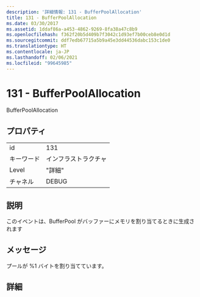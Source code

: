 ```yaml
---
description: '詳細情報: 131 - BufferPoolAllocation'
title: 131 - BufferPoolAllocation
ms.date: 03/30/2017
ms.assetid: 1ddaf86a-a453-4862-9269-8fa38a47c8b9
ms.openlocfilehash: f362f20b5d409b7f3042c1d93ef7b00ceb8e0d1d
ms.sourcegitcommit: ddf7edb67715a5b9a45e3dd44536dabc153c1de0
ms.translationtype: HT
ms.contentlocale: ja-JP
ms.lasthandoff: 02/06/2021
ms.locfileid: "99645985"
---
```

# <a name="131---bufferpoolallocation"></a>131 - BufferPoolAllocation

BufferPoolAllocation  
  
## <a name="properties"></a>プロパティ  
  
|||  
|-|-|  
|id|131|  
|キーワード|インフラストラクチャ|  
|Level|"詳細"|  
|チャネル|DEBUG|  
  
## <a name="description"></a>説明  

 このイベントは、BufferPool がバッファーにメモリを割り当てるときに生成されます  
  
## <a name="message"></a>メッセージ  

 プールが %1 バイトを割り当てています。  
  
## <a name="details"></a>詳細
